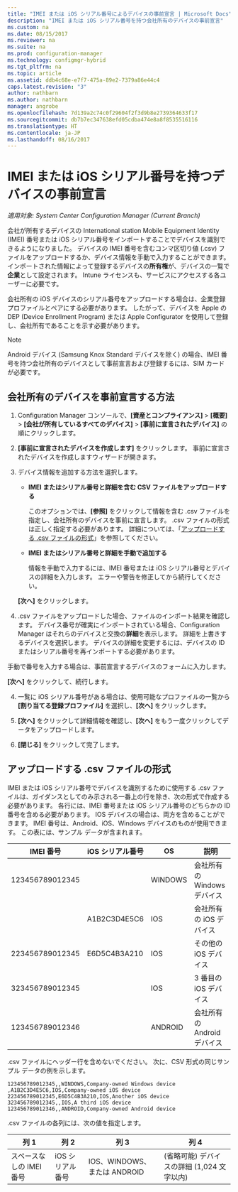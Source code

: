 ```yaml
---
title: "IMEI または iOS シリアル番号によるデバイスの事前宣言 | Microsoft Docs"
description: "IMEI または iOS シリアル番号を持つ会社所有のデバイスの事前宣言"
ms.custom: na
ms.date: 08/15/2017
ms.reviewer: na
ms.suite: na
ms.prod: configuration-manager
ms.technology: configmgr-hybrid
ms.tgt_pltfrm: na
ms.topic: article
ms.assetid: ddb4c68e-e7f7-475a-89e2-7379a86e44c4
caps.latest.revision: "3"
author: nathbarn
ms.author: nathbarn
manager: angrobe
ms.openlocfilehash: 7d139a2c74c0f29604f2f3d9b8e2739364633f17
ms.sourcegitcommit: db7b7ec347638efd05cdba474e8a8f8535516116
ms.translationtype: HT
ms.contentlocale: ja-JP
ms.lasthandoff: 08/16/2017
---
```

# <a name="predeclare-devices-with-imei-or-ios-serial-numbers"></a>IMEI または iOS シリアル番号を持つデバイスの事前宣言

*適用対象: System Center Configuration Manager (Current Branch)*

会社が所有するデバイスの International station Mobile Equipment Identity (IMEI) 番号または iOS シリアル番号をインポートすることでデバイスを識別できるようになりました。 デバイスの IMEI 番号を含むコンマ区切り値 (.csv) ファイルをアップロードするか、デバイス情報を手動で入力することができます。  インポートされた情報によって登録するデバイスの**所有権**が、デバイスの一覧で**企業**として設定されます。 Intune ライセンスも、サービスにアクセスする各ユーザーに必要です。  

会社所有の iOS デバイスのシリアル番号をアップロードする場合は、企業登録プロファイルとペアにする必要があります。 したがって、デバイスを Apple の DEP (Device Enrollment Program) または Apple Configurator を使用して登録し、会社所有であることを示す必要があります。

>[!NOTE]
>Android デバイス (Samsung Knox Standard デバイスを除く) の場合、IMEI 番号を持つ会社所有のデバイスとして事前宣言および登録するには、SIM カードが必要です。

## <a name="how-to-predeclare-corporate-owned-devices"></a>会社所有のデバイスを事前宣言する方法

1.  Configuration Manager コンソールで、**[資産とコンプライアンス]** > **[概要]** > **[会社が所有しているすべてのデバイス]** > **[事前に宣言されたデバイス]** の順にクリックします。

2.  **[事前に宣言されたデバイスを作成します]** をクリックします。 事前に宣言されたデバイスを作成しますウィザードが開きます。

3.  デバイス情報を追加する方法を選択します。

     -  **IMEI またはシリアル番号と詳細を含む CSV ファイルをアップロードする**

        このオプションでは、**[参照]** をクリックして情報を含む .csv ファイルを指定し、会社所有のデバイスを事前に宣言します。 .csv ファイルの形式は正しく指定する必要があります。 詳細については、「[アップロードする .csv ファイルの形式](#format-for-uploading-csv-files)」を参照してください。

     -  **IMEI またはシリアル番号と詳細を手動で追加する**

        情報を手動で入力するには、IMEI 番号または iOS シリアル番号とデバイスの詳細を入力します。 エラーや警告を修正してから続行してください。

    **[次へ]** をクリックします。

4. .csv ファイルをアップロードした場合、ファイルのインポート結果を確認します。 デバイス番号が確実にインポートされている場合、Configuration Manager はそれらのデバイスと交換の**詳細**を表示します。 詳細を上書きするデバイスを選択します。 デバイスの詳細を変更するには、デバイスの ID またはシリアル番号を再インポートする必要があります。

  手動で番号を入力する場合は、事前宣言するデバイスのフォームに入力します。

  **[次へ]** をクリックして、続行します。

4. 一覧に iOS シリアル番号がある場合は、使用可能なプロファイルの一覧から **[割り当てる登録プロファイル]** を選択し、**[次へ]** をクリックします。

5. **[次へ]** をクリックして詳細情報を確認し、**[次へ]** をもう一度クリックしてデータをアップロードします。

6. **[閉じる]** をクリックして完了します。

## <a name="format-for-uploading-csv-files"></a>アップロードする .csv ファイルの形式

IMEI または iOS シリアル番号でデバイスを識別するために使用する .csv ファイルは、ガイダンスとしてのみ示される一番上の行を除き、次の形式で作成する必要があります。 各行には、IMEI 番号または iOS シリアル番号のどちらかの ID 番号を含める必要があります。 IOS デバイスの場合は、両方を含めることができます。 IMEI 番号は、Android、iOS、Windows デバイスのものが使用できます。 この表には、サンプル データが含まれます。

| IMEI 番号  | iOS シリアル番号  | OS | 説明 |
|------------ |---------------|-----|-----|
| 123456789012345    |   | WINDOWS | 会社所有の Windows デバイス|
|   | A1B2C3D4E5C6 | IOS |  会社所有の iOS デバイス|
| 223456789012345 | E6D5C4B3A210 |   IOS |  その他の iOS デバイス|
| 323456789012345 |        |   IOS |    3 番目の iOS デバイス|
| 123456789012346 |         |   ANDROID |   会社所有の Android デバイス|

.csv ファイルにヘッダー行を含めないでください。 次に、CSV 形式の同じサンプル データの例を示します。

```
123456789012345,,WINDOWS,Company-owned Windows device
,A1B2C3D4E5C6,IOS,Company-owned iOS device
223456789012345,E6D5C4B3A210,IOS,Another iOS device
323456789012345,,IOS,A third iOS device
123456789012346,,ANDROID,Company-owned Android device
```

.csv ファイルの各列には、次の値を指定します。

| 列 1 | 列 2 | 列 3 | 列 4 |
|---|---|---|---|
|スペースなしの IMEI 番号 | iOS シリアル番号 | IOS、WINDOWS、または ANDROID | (省略可能) デバイスの詳細 (1,024 文字以内) |
